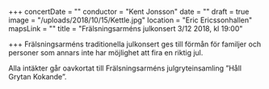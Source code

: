+++
concertDate = ""
conductor = "Kent Jonsson"
date = ""
draft = true
image = "/uploads/2018/10/15/Kettle.jpg"
location = "Eric Ericssonhallen"
mapsLink = ""
title = "Frälsningsarméns julkonsert 3/12 2018, kl 19:00"

+++
Frälsningsarméns traditionella julkonsert ges till förmån för familjer och personer som annars inte har möjlighet att fira en riktig jul.

Alla intäkter går oavkortat till Frälsningsarméns julgryteinsamling ”Håll Grytan Kokande”.